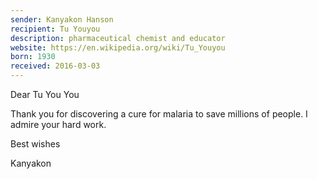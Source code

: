 ```yaml
---
sender: Kanyakon Hanson 
recipient: Tu Youyou
description: pharmaceutical chemist and educator
website: https://en.wikipedia.org/wiki/Tu_Youyou
born: 1930
received: 2016-03-03
---
```


Dear Tu You You

Thank you for discovering a cure for malaria to save millions of people. I admire your hard work.

Best wishes

Kanyakon
